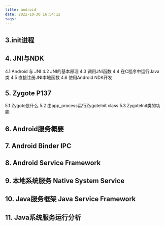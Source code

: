 ```yaml
---
title: android
date: 2022-10-30 16:54:12
tags:
---
```


## 3.init进程
## 4. JNI与NDK
4.1 Android 与 JNI
4.2 JNI的基本原理
4.3 调用JNI函数
4.4 在C程序中运行Java类
4.5 直接注册JNI本地函数
4.6 使用Android NDK开发
## 5. Zygote P137
5.1 Zygote是什么
5.2 由app_process运行ZygoteInit class
5.3 ZygoteInit类的功能


## 6. Android服务概要
## 7. Android Binder IPC
## 8. Android Service Framework
## 9. 本地系统服务 Native System Service
## 10. Java服务框架 Java Service Framework
## 11. Java系统服务运行分析




